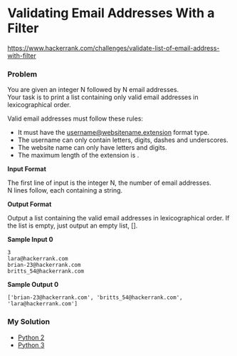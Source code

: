 # Validating Email Addresses With a Filter

https://www.hackerrank.com/challenges/validate-list-of-email-address-with-filter

### Problem

You are given an integer N followed by N email addresses.   
Your task is to print a list containing only valid email addresses in lexicographical order.

Valid email addresses must follow these rules:

- It must have the username@websitename.extension format type.
- The username can only contain letters, digits, dashes and underscores.
- The website name can only have letters and digits.
- The maximum length of the extension is . 

**Input Format**

The first line of input is the integer N, the number of email addresses.   
N lines follow, each containing a string.

**Output Format**

Output a list containing the valid email addresses in lexicographical order. If the list is empty, just output an empty list, [].

**Sample Input 0**

```
3
lara@hackerrank.com
brian-23@hackerrank.com
britts_54@hackerrank.com
```

**Sample Output 0**

```
['brian-23@hackerrank.com', 'britts_54@hackerrank.com', 'lara@hackerrank.com']
```

### My Solution

- [Python 2](python2.py)
- [Python 3](python3.py)